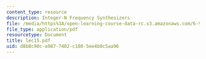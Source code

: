 ```yaml
---
content_type: resource
description: Integer-N Frequency Synthesizers
file: /media/https%3A/open-learning-course-data-rc.s3.amazonaws.com/6-976-high-speed-communication-circuits-and-systems-spring-2003/d8b8c90ca9877402c1805ee4b0c5aa96_lec15.pdf
file_type: application/pdf
resourcetype: Document
title: lec15.pdf
uid: d8b8c90c-a987-7402-c180-5ee4b0c5aa96
---
```

